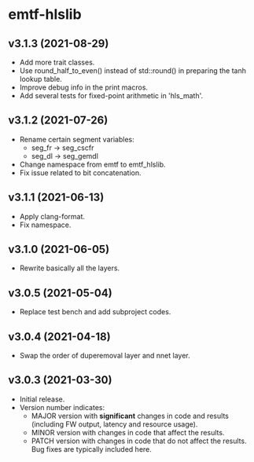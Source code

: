 # emtf-hlslib

## v3.1.3 (2021-08-29)

- Add more trait classes.
- Use round_half_to_even() instead of std::round() in preparing the tanh lookup table.
- Improve debug info in the print macros.
- Add several tests for fixed-point arithmetic in 'hls_math'.

## v3.1.2 (2021-07-26)

- Rename certain segment variables:
  - seg_fr -> seg_cscfr
  - seg_dl -> seg_gemdl
- Change namespace from emtf to emtf_hlslib.
- Fix issue related to bit concatenation.

## v3.1.1 (2021-06-13)

- Apply clang-format.
- Fix namespace.

## v3.1.0 (2021-06-05)

- Rewrite basically all the layers.

## v3.0.5 (2021-05-04)

- Replace test bench and add subproject codes.

## v3.0.4 (2021-04-18)

- Swap the order of duperemoval layer and nnet layer.

## v3.0.3 (2021-03-30)

- Initial release.
- Version number indicates:
  - MAJOR version with **significant** changes in code and results (including FW output, latency and resource usage).
  - MINOR version with changes in code that affect the results.
  - PATCH version with changes in code that do not affect the results. Bug fixes are typically included here.
